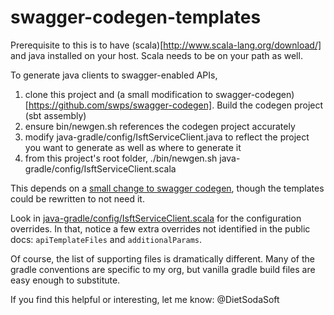 swagger-codegen-templates
=========================
Prerequisite to this is to have (scala)[http://www.scala-lang.org/download/] and java installed on your host.  Scala needs to be on your path as well.

To generate java clients to swagger-enabled APIs, 
1. clone this project and (a small modification to swagger-codegen)[https://github.com/swps/swagger-codegen]. Build the codegen project (sbt assembly)
2. ensure bin/newgen.sh references the codegen project accurately
3. modify java-gradle/config/IsftServiceClient.java to reflect the project you want to generate as well as where to generate it
4. from this project's root folder, ./bin/newgen.sh java-gradle/config/IsftServiceClient.scala <url of swagger service>

This depends on a [small change to swagger codegen](https://github.com/swagger-api/swagger-codegen/pull/323), 
though the templates could be rewritten to not need it.

Look in [java-gradle/config/IsftServiceClient.scala](https://github.com/swps/swagger-codegen-templates/blob/master/java-gradle/config/IsftServiceClient.scala) for the configuration overrides.  In that, notice a few extra overrides not
identified in the public docs: `apiTemplateFiles` and `additionalParams`.

Of course, the list of supporting files is dramatically different.  Many of the gradle conventions are specific to my org,
but vanilla gradle build files are easy enough to substitute.

If you find this helpful or interesting, let me know: @DietSodaSoft
